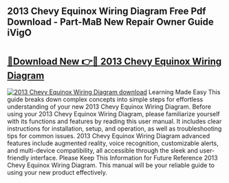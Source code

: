 ## 2013 Chevy Equinox Wiring Diagram Free Pdf Download - Part-MaB New Repair Owner Guide iVigO

# <h2><a href="http://dfhst4n.blite.top/?on=2013+Chevy+Equinox+Wiring+Diagram">🔗Download New 👉🔴 2013 Chevy Equinox Wiring Diagram</a></h2>

[![2013 Chevy Equinox Wiring Diagram download](https://i.imgur.com/lujVjoI.png)](http://dfhst4n.blite.top/?on=2013+Chevy+Equinox+Wiring+Diagram)
Learning Made Easy This guide breaks down complex concepts into simple steps for effortless understanding of your new 2013 Chevy Equinox Wiring Diagram. Before using your 2013 Chevy Equinox Wiring Diagram, please familiarize yourself with its functions and features by reading this user manual. It includes clear instructions for installation, setup, and operation, as well as troubleshooting tips for common issues. 2013 Chevy Equinox Wiring Diagram advanced features include augmented reality, voice recognition, customizable alerts, and multi-device compatibility, all accessible through the sleek and user-friendly interface. Please Keep This Information for Future Reference 2013 Chevy Equinox Wiring Diagram. This manual will be your reliable guide to using your new product effectively.
